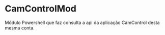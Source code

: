 # CamControlMod
Módulo Powershell que faz consulta a api da aplicação CamControl desta mesma conta.
